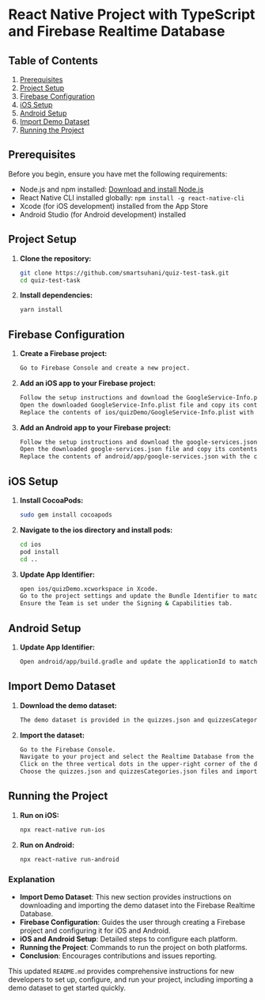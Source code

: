 # React Native Project with TypeScript and Firebase Realtime Database

## Table of Contents

1. [Prerequisites](#prerequisites)
2. [Project Setup](#project-setup)
3. [Firebase Configuration](#firebase-configuration)
4. [iOS Setup](#ios-setup)
5. [Android Setup](#android-setup)
7. [Import Demo Dataset](#import-demo-dataset)
8. [Running the Project](#running-the-project)


## Prerequisites

Before you begin, ensure you have met the following requirements:

- Node.js and npm installed: [Download and install Node.js](https://nodejs.org/)
- React Native CLI installed globally: `npm install -g react-native-cli`
- Xcode (for iOS development) installed from the App Store
- Android Studio (for Android development) installed

## Project Setup

1. **Clone the repository:**

   ```sh
   git clone https://github.com/smartsuhani/quiz-test-task.git
   cd quiz-test-task
2. **Install dependencies:**

   ```sh
   yarn install
   
## Firebase Configuration

1. **Create a Firebase project:**

   ```sh
   Go to Firebase Console and create a new project.
   
2. **Add an iOS app to your Firebase project:**

   ```sh
   Follow the setup instructions and download the GoogleService-Info.plist file.
   Open the downloaded GoogleService-Info.plist file and copy its contents.
   Replace the contents of ios/quizDemo/GoogleService-Info.plist with the copied contents.
   
3. **Add an Android app to your Firebase project:**

   ```sh
   Follow the setup instructions and download the google-services.json file.
   Open the downloaded google-services.json file and copy its contents.
   Replace the contents of android/app/google-services.json with the copied contents.

## iOS Setup

1. **Install CocoaPods:**

   ```sh
   sudo gem install cocoapods

2. **Navigate to the ios directory and install pods:**

   ```sh
   cd ios
   pod install
   cd ..
   
3. **Update App Identifier:**

   ```sh
   open ios/quizDemo.xcworkspace in Xcode.
   Go to the project settings and update the Bundle Identifier to match the identifier you used when setting up the Firebase project.
   Ensure the Team is set under the Signing & Capabilities tab.

## Android Setup

1. **Update App Identifier:**

   ```sh
   Open android/app/build.gradle and update the applicationId to match the identifier you used when setting up the Firebase project.

## Import Demo Dataset

1. **Download the demo dataset:**   
   
   ```sh
   The demo dataset is provided in the quizzes.json and quizzesCategories.json file located in the root of this repository.
2. **Import the dataset:**

   ```sh
   Go to the Firebase Console.
   Navigate to your project and select the Realtime Database from the left-hand menu.
   Click on the three vertical dots in the upper-right corner of the database and select Import JSON.
   Choose the quizzes.json and quizzesCategories.json files and import it into the root level of your database.

## Running the Project

1. **Run on iOS:**

   ```sh
   npx react-native run-ios

2. **Run on Android:**

   ```sh
   npx react-native run-android


### Explanation

- **Import Demo Dataset**: This new section provides instructions on downloading and importing the demo dataset into the Firebase Realtime Database.
- **Firebase Configuration**: Guides the user through creating a Firebase project and configuring it for iOS and Android.
- **iOS and Android Setup**: Detailed steps to configure each platform.
- **Running the Project**: Commands to run the project on both platforms.
- **Conclusion**: Encourages contributions and issues reporting.

This updated `README.md` provides comprehensive instructions for new developers to set up, configure, and run your project, including importing a demo dataset to get started quickly.

